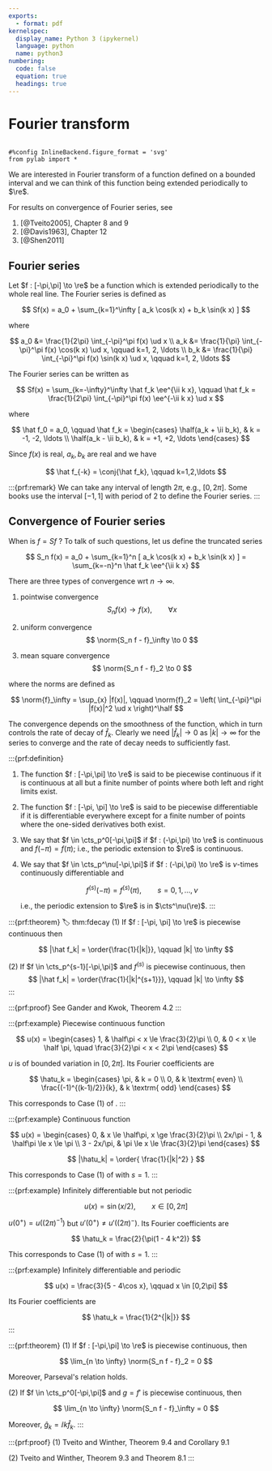 ```yaml
---
exports:
  - format: pdf
kernelspec:
  display_name: Python 3 (ipykernel)
  language: python
  name: python3
numbering:
  code: false
  equation: true
  headings: true
---
```


# Fourier transform

```{include} math.md
```

```{code-cell}
#%config InlineBackend.figure_format = 'svg'
from pylab import *
```

We are interested in Fourier transform of a function defined on a bounded interval and we can think of this function being extended periodically to $\re$.

For results on convergence of Fourier series, see

1. [@Tveito2005], Chapter 8 and 9
1. [@Davis1963], Chapter 12
1. [@Shen2011]

## Fourier series

Let $f : [-\pi,\pi] \to \re$ be a function which is extended periodically to the whole real line. The Fourier series is defined as

$$
Sf(x) = a_0 + \sum_{k=1}^\infty [ a_k \cos(k x) + b_k \sin(k x) ]
$$

where

$$
a_0 &= \frac{1}{2\pi} \int_{-\pi}^\pi f(x) \ud x \\
a_k &= \frac{1}{\pi} \int_{-\pi}^\pi f(x) \cos(k x) \ud x, \qquad k=1, 2, \ldots \\
b_k &= \frac{1}{\pi} \int_{-\pi}^\pi f(x) \sin(k x) \ud x, \qquad k=1, 2, \ldots
$$

The Fourier series can be written as

$$
Sf(x) = \sum_{k=-\infty}^\infty \hat f_k \ee^{\ii k x}, \qquad \hat f_k = \frac{1}{2\pi} \int_{-\pi}^\pi f(x) \ee^{-\ii k x} \ud x
$$

where

$$
\hat f_0 = a_0, \qquad \hat f_k = \begin{cases}
\half(a_k + \ii b_k), & k = -1, -2, \ldots \\
\half(a_k - \ii b_k), & k = +1, +2, \ldots
\end{cases}
$$

Since $f(x)$ is real, $a_k, b_k$ are real and we have

$$
\hat f_{-k} = \conj{\hat f_k}, \qquad k=1,2,\ldots
$$

:::{prf:remark}
We can take any interval of length $2\pi$, e.g., $[0,2\pi]$. Some books use the interval $[-1,1]$ with period of 2 to define the Fourier series.
:::

## Convergence of Fourier series

When is $f = Sf$ ? To talk of such questions, let us define the truncated series

$$
S_n f(x) = a_0 + \sum_{k=1}^n [ a_k \cos(k x) + b_k \sin(k x) ] = \sum_{k=-n}^n \hat f_k \ee^{\ii k x}
$$

There are three types of convergence wrt $n \to \infty$.

1. pointwise convergence
    $$
    S_n f(x) \to f(x), \qquad \forall x
    $$

1. uniform convergence
    $$
    \norm{S_n f - f}_\infty \to 0
    $$

1. mean square convergence
    $$
    \norm{S_n f - f}_2 \to 0
    $$

where the norms are defined as

$$
\norm{f}_\infty = \sup_{x} |f(x)|, \qquad \norm{f}_2 = \left( \int_{-\pi}^\pi |f(x)|^2 \ud x \right)^\half
$$

The convergence depends on the smoothness of the function, which in turn controls the rate of decay of $\hat f_k$. Clearly we need $|\hat f_k| \to 0$ as $|k| \to \infty$ for the series to converge and the rate of decay needs to sufficiently fast.

:::{prf:definition}
1. The function $f : [-\pi,\pi] \to \re$ is said to be piecewise continuous if it is continuous at all but a finite number of points where both left and right limits exist.

1. The function $f : [-\pi, \pi] \to \re$ is said to be piecewise differentiable if it is differentiable everywhere except for a finite number of points where the one-sided derivatives both exist.

1. We say that $f \in \cts_p^0[-\pi,\pi]$ if $f : (-\pi,\pi) \to \re$ is continuous and $f(-\pi) = f(\pi)$; i.e., the periodic extension to $\re$ is continuous.

1. We say that $f \in \cts_p^\nu[-\pi,\pi]$ if $f : (-\pi,\pi) \to \re$ is $\nu$-times continuously differentiable and 

    $$
    f^{(s)}(-\pi) = f^{(s)}(\pi), \qquad s = 0,1,\ldots,\nu
    $$ 

    i.e., the periodic extension to $\re$ is in $\cts^\nu(\re)$.
:::

:::{prf:theorem}
:label: thm:fdecay
(1) If $f : [-\pi, \pi] \to \re$ is piecewise continuous then

$$
|\hat f_k| = \order{\frac{1}{|k|}}, \qquad |k| \to \infty
$$

(2) If $f \in \cts_p^{s-1}[-\pi,\pi]$ and $f^{(s)}$ is piecewise continuous, then
$$
|\hat f_k| = \order{\frac{1}{|k|^{s+1}}}, \qquad |k| \to \infty
$$
:::

:::{prf:proof}
See Gander and Kwok, Theorem 4.2
:::

:::{prf:example} Piecewise continuous function 

$$
u(x) = \begin{cases}
1, & \half\pi < x \le \frac{3}{2}\pi \\
0, & 0 < x \le \half \pi, \quad \frac{3}{2}\pi < x < 2\pi
\end{cases}
$$ 

$u$ is of bounded variation in $[0,2\pi]$. Its Fourier
coefficients are 

$$
\hatu_k = \begin{cases}
\pi, & k = 0 \\
0, & k \textrm{ even} \\
\frac{(-1)^{(k-1)/2}}{k}, & k \textrm{ odd}
\end{cases}
$$ 

This corresponds to Case (1) of [](#thm:fdecay).
:::

:::{prf:example} Continuous function

$$
u(x) = \begin{cases}
0, & x \le \half\pi, x \ge \frac{3}{2}\pi \\
2x/\pi - 1, & \half\pi \le x \le \pi \\
3 - 2x/\pi, & \pi \le x \le \frac{3}{2}\pi
\end{cases}
$$ 

$$
|\hatu_k| = \order{ \frac{1}{|k|^2} }
$$

This corresponds to Case (1) of [](#thm:fdecay) with $s=1$.
:::

:::{prf:example} Infinitely differentiable but not periodic 

$$
u(x) = \sin(x/2), \qquad x \in [0,2\pi]
$$ 

$u(0^+) = u((2\pi)^{-1})$ but $u'(0^+) \ne u'((2\pi)^-)$. Its Fourier coefficients are

$$
\hatu_k = \frac{2}{\pi(1 - 4 k^2)}
$$ 

This corresponds to Case (1) of [](#thm:fdecay) with $s=1$.
:::

:::{prf:example} Infinitely differentiable and periodic

$$
u(x) = \frac{3}{5 - 4\cos x}, \qquad x \in [0,2\pi]
$$ 

Its Fourier coefficients are

$$
\hatu_k = \frac{1}{2^{|k|}}
$$
:::

:::{prf:theorem}
(1) If $f : [-\pi,\pi] \to \re$ is piecewise continuous, then 

$$
\lim_{n \to \infty} \norm{S_n f - f}_2 = 0
$$

Moreover, Parseval's relation holds.

(2) If $f \in \cts_p^0[-\pi,\pi]$ and $g = f'$ is piecewise continuous, then 

$$
\lim_{n \to \infty} \norm{S_n f - f}_\infty = 0
$$

Moreover, $\hat g_k = \ii k \hat f_k$.
:::

:::{prf:proof}
(1) Tveito and Winther, Theorem 9.4 and Corollary 9.1

(2) Tveito and Winther, Theorem 9.3 and Theorem 8.1
:::

